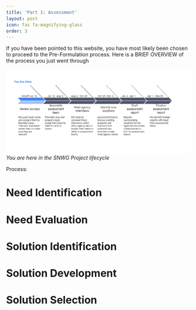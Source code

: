 ```yaml
---
title: 'Part 1: Assessment'
layout: post
icon: fas fa-magnifying-glass
order: 3
---
```

If you have been pointed to this website, you have most likely been chosen to proceed to the Pre-Formulation process. Here is a BRIEF OVERVIEW of the process you just went through

![](https://github.com/CherrelleTucker/CherrelleTucker.github.io/blob/aab3ea3f9398e6e0cc45e64c7969187789df288e/assets/assessment_timeline_arrow.png)
_You are here in the SNWG Project lifecycle_

Process: 
# Need Identification
# Need Evaluation
# Solution Identification
# Solution Development
# Solution Selection
